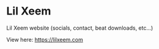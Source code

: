 # Lil Xeem
Lil Xeem website (socials, contact, beat downloads, etc...)

View here: https://lilxeem.com
